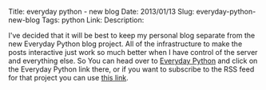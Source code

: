 Title: everyday python - new blog
Date: 2013/01/13
Slug: everyday-python-new-blog
Tags: python
Link: 
Description: 


<p>I've decided that it will be best to keep my personal blog separate from the new Everyday Python blog project.  All of the infrastructure to make the posts interactive just work so much better when I have control of the server and everything else.  So  You can head over to <a href="http://interactivepython.org/courselib/everyday">Everyday Python</a> and click on the Everyday Python link there, or if you want to subscribe to the RSS feed for that project you can use <a href="http://feeds.feedburner.com/everydaypython">this link</a>.
</p>


